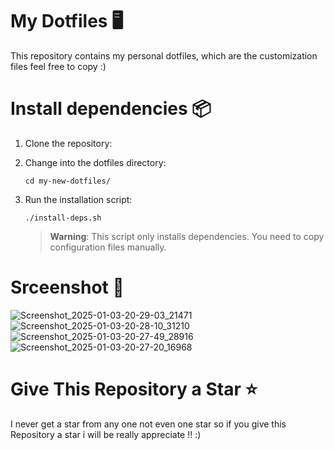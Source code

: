 # My Dotfiles 🖥️

This repository contains my personal dotfiles, which are the customization files feel free to copy :)

# Install dependencies 📦
1. Clone the repository:
2. Change into the dotfiles directory:
   ```
   cd my-new-dotfiles/
   ```

3. Run the installation script:
   ```
   ./install-deps.sh
   ```

   > **Warning**: This script only installs dependencies. You need to copy configuration files manually.

# Srceenshot 📸
![Screenshot_2025-01-03-20-29-03_21471](https://github.com/user-attachments/assets/f7549f16-9110-4868-846a-8fa37e0755ab)
![Screenshot_2025-01-03-20-28-10_31210](https://github.com/user-attachments/assets/b806219f-731e-434c-a6b3-1d300aefbb08)
![Screenshot_2025-01-03-20-27-49_28916](https://github.com/user-attachments/assets/214ac19a-5bf6-4ebb-a23b-858b4f35d4da)
![Screenshot_2025-01-03-20-27-20_16968](https://github.com/user-attachments/assets/e6e197a7-a130-4e90-b608-b1ce2f3088b7)


# Give This Repository a Star ⭐
I never get a star from any one not even one star so if you give this Repository
a star i will be really appreciate !! :)

